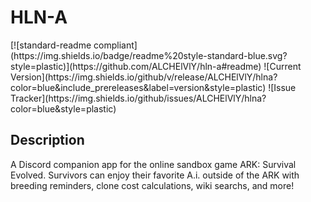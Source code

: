<h1>HLN-A</h1>
[![standard-readme compliant](https://img.shields.io/badge/readme%20style-standard-blue.svg?style=plastic)](https://github.com/ALCHElVlY/hln-a#readme)
![Current Version](https://img.shields.io/github/v/release/ALCHElVlY/hlna?color=blue&include_prereleases&label=version&style=plastic)
![Issue Tracker](https://img.shields.io/github/issues/ALCHElVlY/hlna?color=blue&style=plastic)


<h2>Description</h2>
<p>A Discord companion app for the online sandbox game ARK: Survival Evolved. Survivors can enjoy their favorite A.i. outside of the ARK with breeding reminders, clone cost calculations, wiki searchs, and more!</p>
